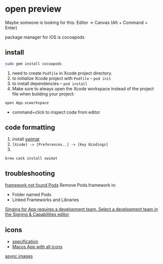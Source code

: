 # open preview

Maybe someone is looking for this: Editor -> Canvas (Alt + Command + Enter)

package manager for iOS is cocoapods

## install

```bash
sudo gem install cocoapods
```

1. need to create `Podfile` in Xcode project directory.
2. to initialize Xcode project with `Podfile` – `pod init`
3. to install dependencies – `pod install`
4. Make sure to always open the Xcode workspace instead of the project file when building your project:

```bash
open App.xcworkspace
```

- command+click to inspect code from editor

## code formatting

1. install [swimat](https://github.com/Jintin/Swimat)
2. `[Xcode] -> [Preferences..] -> [Key Bindings]`
3.

```
brew cask install swimat
```

## troubleshooting

[framework not found Pods](https://stackoverflow.com/questions/29865899/ld-framework-not-found-pods)
Remove Pods.framework in:

- Folder named Pods
- Linked Frameworks and Libraries

[Singing for App requires a development team. Select a development team in the Signing & Capabilities editor](https://stackoverflow.com/questions/39524148/xcode-error-code-signing-is-required-for-product-type-application-in-sdk-ios)

## icons

- [specification](https://developer.apple.com/design/human-interface-guidelines/sf-symbols/overview/)
- [Macos App with all icons](https://developer.apple.com/sf-symbols/)

[async images](https://www.vadimbulavin.com/asynchronous-swiftui-image-loading-from-url-with-combine-and-swift/)
